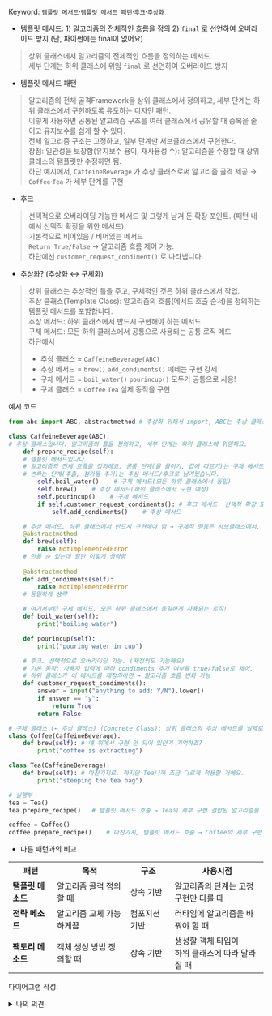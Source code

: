 

Keyword: `템플릿 메서드`·`템플릿 메서드 패턴`·`후크`·`추상화`
- 템플릿 메서드: 1) 알고리즘의 전체적인 흐름을 정의 2) `final` 로 선언하여 오버라이드 방지 (단, 파이썬에는 final이 없어요)
> 상위 클래스에서 알고리즘의 전체적인 흐름을 정의하는 메서드.<br>
> 세부 단계는 하위 클래스에 위임
> `final` 로 선언하여 오버라이드 방지

- 템플릿 메서드 패턴
> 알고리즘의 전체 골격Framework을 상위 클래스에서 정의하고, 세부 단계는 하위 클래스에서 구현하도록 유도하는 디자인 패턴.<br>
> 이렇게 사용하면 공통된 알고리즘 구조를 여러 클래스에서 공유할 때 중복을 줄이고 유지보수를 쉽게 할 수 있다.<br>
> 전체 알고리즘 구조는 고정하고, 일부 단계만 서브클래스에서 구현한다.<br>
> 장점: 일관성을 보장함(유지보수 용이, 재사용성 ↑): 알고리즘을 수정할 때 상위 클래스의 탬플릿만 수정하면 됨.<br>
> 하단 예시에서, `CaffeineBeverage` 가 추상 클래스로써 알고리즘 골격 제공 → `Coffee`·`Tea` 가 세부 단계를 구현

- 후크
> 선택적으로 오버라이딩 가능한 메서드 및 그렇게 남겨 둔 확장 포인트. (패턴 내에서 선택적 확장을 위한 메서드)<br>
> 기본적으로 비어있음 / 비어있는 메서드<br>
> `Return True/False` → 알고리즘 흐름 제어 가능.<br>
> 하단에선 `customer_request_condiment()` 로 나타냅니다.

- 추상화? (추상화 ↔ 구체화)
> 상위 클래스는 추상적인 틀을 주고, 구체적인 것은 하위 클래스에서 작업.<br>
> 추상 클래스(Template Class): 알고리즘의 흐름(메서드 호출 순서)을 정의하는 템플릿 메서드를 포함합니다.<br>
> 추상 메서드: 하위 클래스에서 반드시 구현해야 하는 메서드<br>
> 구체 메서드: 모든 하위 클래스에서 공통으로 사용되는 공통 로직 메드<br>
> 하단에서<br>
> - 추상 클래스 = `CaffeineBeverage(ABC)`
> - 추상 메서드 = `brew()` `add_condiments()` 얘네는 구현 강제
> - 구체 메서드 = `boil_water()` `pourincup()` 모두가 공통으로 사용!
> - 구체 클래스 = `Coffee` `Tea` 실제 동작을 구현

예시 코드
```python
from abc import ABC, abstractmethod # 추상화 위해서 import, ABC는 추상 클래스를 만들 때 사용합니다.

class CaffeineBeverage(ABC):
# 추상 클래스입니다. 알고리즘의 틀을 정의하고, 세부 단계는 하위 클래스에 위임해요.
    def prepare_recipe(self):
    # 템플릿 메서드입니다.
    # 알고리즘의 전체 흐름을 정의해요. 공통 단계(물 끓이기, 컵에 따르기)는 구체 메서드로 직접 구현되어 있어요.
    # 변하는 단계(추출, 첨가물 추가)는 추상 메서드/후크로 남겨뒀습니다.
        self.boil_water()    # 구체 메서드(모든 하위 클래스에서 동일)
        self.brew()    # 추상 메서드(하위 클래스에서 구현 예정)
        self.pourincup()    # 구체 메서드
        if self.customer_request_condiments(): # 후크 메서드. 선택적 확장 포인트
            self.add_condiments()    # 추상 메서드

    # 추상 메서드. 하위 클래스에서 반드시 구현해야 함 → 구체적 행동은 서브클래스에서. 
    @abstractmethod    
    def brew(self):
        raise NotImplementedError
    # 만들 순 있는데 일단 이렇게 생략함
    
    @abstractmethod
    def add_condiments(self):
        raise NotImplementedError
    # 동일하게 생략

    # 여기서부터 구체 메서드. 모든 하위 클래스에서 동일하게 사용되는 로직!
    def boil_water(self):
        print("boiling water")

    def pourincup(self):
        print("pouring water in cup")

    # 후크. 선택적으로 오버라이딩 가능. (재정의도 가능해요)
    # 기본 동작: 사용자 입력에 따라 condiments 추가 여부를 true/false로 제어.
    # 하위 클래스가 이 메서드를 재정의하면 → 알고리즘 흐름 변화 가능
    def customer_request_condiments():
        answer = input("anything to add: Y/N").lower()
        if answer == "y":
            return True
        return False

# 구체 클래스 (↔ 추상 클래스) (Concrete Class): 상위 클래스의 추상 메서드를 실제로 구현!
class Coffee(CaffeineBeverage):
    def brew(self): # 얘 위에서 구현 안 되어 있던거 기억하죠?
        print("coffee is extracting")

class Tea(CaffeineBeverage):
    def brew(self): # 마찬가지로. 하지만 Tea니까 조금 다르게 적용할 거에요.
        print("steeping the tea bag")

# 실행부
tea = Tea()
tea.prepare_recipe()   # 템플릿 메서드 호출 → Tea의 세부 구현 결합된 알고리즘을 실행해요.

coffee = Coffee()
coffee.prepare_recipe()    # 마찬가지, 템플릿 메서드 호출 → Coffee의 세부 구현 결합된 알고리즘 실행.
```

- 다른 패턴과의 비교
<html>
<head></head>
    <body>
        <table>
            <tr>
                <th>패턴</th>
                <th>목적</th>
                <th>구조</th>
                <th>사용시점</th>
            </tr>
            <tr>
                <td><strong>탬플릿 메소드</strong></td>
                <td>알고리즘 골격 정의할 때</td>
                <td>상속 기반</td>
                <td>알고리즘의 단계는 고정<br>구현만 다를 때</td>
            </tr>
            <tr>
                <td><strong>전략 메소드</strong></td>
                <td>알고리즘 교체 가능하게끔</td>
                <td>컴포지션 기반</td>
                <td>러타임에 알고리즘을 바꿔야 할 때</td>
            </tr>
            <tr>
                <td><strong>팩토리 메소드</strong></td>
                <td>객체 생성 방법 정의할 때</td>
                <td>상속 기반</td>
                <td>생성할 객체 타입이<br>하위 클래스에 따라 달라질 때</td>
            </tr>
        </table>
    </body>
</html>

다이어그램 작성:
<img scr = "0917_pic/0917_pic01.jpg"><br>
<img scr = "0917_pic/0917_pic02.png"><br>
<img scr = "0917_pic/0917_pic03.png"><br>

<details>
<summary>나의 의견</summary>
클래스에 대해서 잘 알아보라고 했던 말씀이 이거였나보네요...😭😭<br>
이해한 부분: 추상화 클래스, 추상 메서드는 반드시 밑에서 구체로 구현할 것.<br>
할리우드 원칙은 잘...?<br>
팩토리는 어떻게 해야하죠 애드온 달고 시즈업 하면 되나<br>
약간 스타크래프트 머릿속으로 어떻게 굴릴 지 생각하는 것처럼 해야할지도 1배1팩1스타포트 ㅁㄴㅇㄹ
</details>